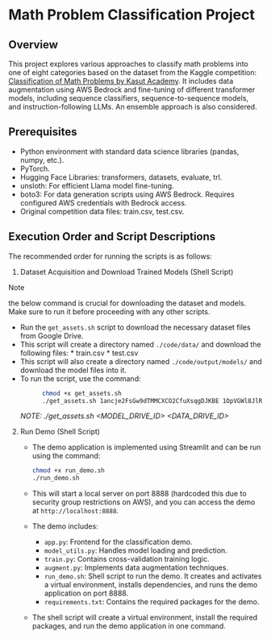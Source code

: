 # Math Problem Classification Project

## Overview

This project explores various approaches to classify math problems into one of eight categories based on the dataset from the Kaggle competition: [Classification of Math Problems by Kasut Academy](https://www.kaggle.com/competitions/classification-of-math-problems-by-kasut-academy/overview). It includes data augmentation using AWS Bedrock and fine-tuning of different transformer models, including sequence classifiers, sequence-to-sequence models, and instruction-following LLMs. An ensemble approach is also considered.

## Prerequisites

* Python environment with standard data science libraries (pandas, numpy, etc.).
* PyTorch.
* Hugging Face Libraries: transformers, datasets, evaluate, trl.
* unsloth: For efficient Llama model fine-tuning.
* boto3: For data generation scripts using AWS Bedrock. Requires configured AWS credentials with Bedrock access.
* Original competition data files: train.csv, test.csv.

## Execution Order and Script Descriptions

The recommended order for running the scripts is as follows:

1.  Dataset Acquisition and Download Trained Models (Shell Script)

>[!NOTE]
>  the below command is crucial for downloading the dataset and models. Make sure to run it before proceeding with any other scripts.

* Run the `get_assets.sh` script to download the necessary dataset files from Google Drive.
* This script will create a directory named `./code/data/` and download the following files:
        * train.csv
        * test.csv
* This script will also create a directory named `./code/output/models/` and download the model files into it.
* To run the script, use the command:
  ```bash
        chmod +x get_assets.sh
        ./get_assets.sh 1ancje2FsGw9dTMMCXCO2CfuXsqgDJKBE 1OpVGWl8JlRD3G3mB8IqoAE6DY1bd08sv
  ```
  _NOTE: ./get_assets.sh <MODEL_DRIVE_ID> <DATA_DRIVE_ID>_
2. Run Demo (Shell Script)
    * The demo application is implemented using Streamlit and can be run using the command:
        ```bash
        chmod +x run_demo.sh
        ./run_demo.sh
        ```
    * This will start a local server on port 8888 (hardcoded this due to security group restrictions on AWS), and you can access the demo at `http://localhost:8888`.

    * The demo includes:
        * `app.py`: Frontend for the classification demo.
        * `model_utils.py`: Handles model loading and prediction.
        * `train.py`: Contains cross-validation training logic.
        * `augment.py`: Implements data augmentation techniques.
        * `run_demo.sh`: Shell script to run the demo. It creates and activates a virtual environment, installs dependencies, and runs the demo application on port 8888.
        * `requirements.txt`: Contains the required packages for the demo.
    
    * The shell script will create a virtual environment, install the required packages, and run the demo application in one command.
